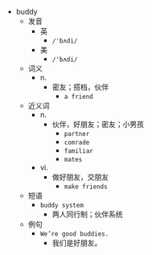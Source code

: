 - buddy
  - 发音
    - 英
      - `/'bʌdi/`
    - 美
      - `/'bʌdi/`
  - 词义
    - n.
      - 密友；搭档，伙伴
        - `a friend`
  - 近义词
    - n.
      - 伙伴，好朋友；密友；小男孩
        - `partner`
        - `comrade`
        - `familiar`
        - `mates`
    - vi.
      - 做好朋友，交朋友
        - `make friends`
  - 短语
    - `buddy system`
      - 两人同行制；伙伴系统 
  - 例句
    - `We’re good buddies.`
      - 我们是好朋友。

